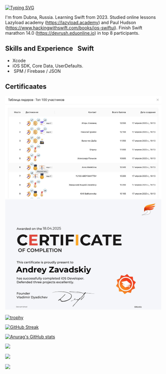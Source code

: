 [![Typing SVG](https://readme-typing-svg.herokuapp.com?font=Fira+Code&pause=1000&width=435&lines=Hi+there+%F0%9F%91%8B%2C+I'm+Andrey.+)](https://git.io/typing-svg)

I'm from Dubna, Russia. Learning Swift from 2023. Studied online lessons Lazyload academy (https://lazyload.academy) and Paul Hudson (https://www.hackingwithswift.com/books/ios-swiftui). Finish Swift marathon 14.0 (https://devrush.eduonline.io) in top 8 participants.

## Skills and Experience   Swift
- Xcode
- iOS SDK, Core Data, UserDefaults.
-  SPM / Firebase / JSON 

## Certificaates 
![](https://github.com/AndreyVZav/AndreyVZav/blob/main/DevRush_2025-04-28.jpg)
![](https://github.com/AndreyVZav/AndreyVZav/blob/main/SM0082.jpeg)


[![trophy](https://github-profile-trophy.vercel.app/?username=AndreyVZav)](https://github.com/ryo-ma/github-profile-trophy)


[![GitHub Streak](https://github-readme-streak-stats.herokuapp.com/?user=AndreyVZav)](https://git.io/streak-stats)

[![Anurag's GitHub stats](https://github-readme-stats.vercel.app/api?username=AndreyVZav)](https://github.com/Loveink/github-readme-stats)

![](https://komarev.com/ghpvc/?username=AndreyVZav)

![](https://github-profile-summary-cards.vercel.app/api/cards/profile-details?username=AndreyVZav&theme=solarized_dark)

![](https://github-profile-summary-cards.vercel.app/api/cards/stats?username=AndreyVZav&theme=solarized_dark)






<!--
**AndreyVZav/AndreyVZav** is a ✨ _special_ ✨ repository because its `README.md` (this file) appears on your GitHub profile.

Here are some ideas to get you started:

- 🔭 I’m currently working on ...
- 🌱 I’m currently learning ...
- 👯 I’m looking to collaborate on ...
- 🤔 I’m looking for help with ...
- 💬 Ask me about ...
- 📫 How to reach me: ...
- 😄 Pronouns: ...
- ⚡ Fun fact: ...
-->

